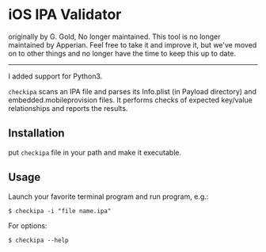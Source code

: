 # iOS IPA Validator #

originally by G. Gold, No longer maintained. This tool is no longer maintained by Apperian. Feel free to take it and improve it, but we've moved on to other things and no longer have the time to keep this up to date.

---

I added support for Python3.

`checkipa` scans an IPA file and parses its Info.plist (in Payload directory)
and embedded.mobileprovision files. It performs checks of expected key/value
relationships and reports the results.

## Installation ##

put `checkipa` file in your path and make it executable.

## Usage ##

Launch your favorite terminal program and run program, e.g.:

    $ checkipa -i "file name.ipa"

For options:

    $ checkipa --help
